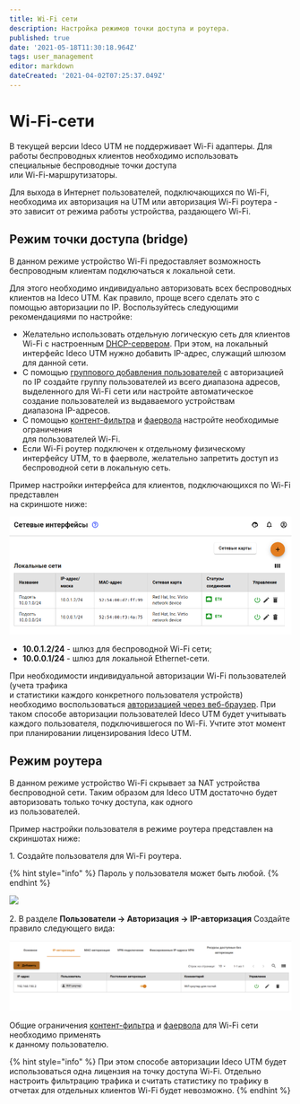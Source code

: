 ```yaml
---
title: Wi-Fi сети
description: Настройка режимов точки доступа и роутера.
published: true
date: '2021-05-18T11:30:18.964Z'
tags: user_management
editor: markdown
dateCreated: '2021-04-02T07:25:37.049Z'
---
```


# Wi-Fi-сети

В текущей версии Ideco UTM не поддерживает Wi-Fi адаптеры. Для работы беспроводных клиентов необходимо использовать специальные беспроводные точки доступа\
или Wi-Fi-маршрутизаторы.

Для выхода в Интернет пользователей, подключающихся по Wi-Fi, необходима их авторизация на UTM или авторизация Wi-Fi роутера - это зависит от режима работы устройства, раздающего Wi-Fi.

## Режим точки доступа (bridge)

В данном режиме устройство Wi-Fi предоставляет возможность беспроводным клиентам подключаться к локальной сети.

Для этого необходимо индивидуально авторизовать всех беспроводных клиентов на Ideco UTM. Как правило, проще всего сделать это с помощью авторизации по IP. Воспользуйтесь следующими рекомендациями по настройке:

* Желательно использовать отдельную логическую сеть для клиентов Wi-Fi с настроенным [DHCP-сервером](../services/dhcp.md). При этом, на локальный интерфейс Ideco UTM нужно добавить IP-адрес, служащий шлюзом для данной сети.
* С помощью [группового добавления пользователей](user-management.md) с авторизацией по IP создайте группу пользователей из всего диапазона адресов, выделенного для Wi-Fi сети или настройте автоматическое создание пользователей из выдаваемого устройствам\
диапазона IP-адресов.
* С помощью [контент-фильтра](../access-rules/content-filter/) и [фаервола](../access-rules/firewall.md) настройте необходимые ограничения \
для пользователей Wi-Fi.
* Если Wi-Fi роутер подключен к отдельному физическому интерфейсу UTM, то в фаерволе, желательно запретить доступ из беспроводной сети в локальную сеть.

Пример настройки интерфейса для клиентов, подключающихся по Wi-Fi представлен \
на скриншоте ниже:

![](../../.gitbook/assets/utm-interfaces-for-wifi.png)

* **10.0.1.2/24** - шлюз для беспроводной Wi-Fi сети;
* **10.0.0.1/24** - шлюз для локальной Ethernet-сети.

При необходимости индивидуальной авторизации Wi-Fi пользователей (учета трафика \
и статистики каждого конкретного пользователя устройств) необходимо воспользоваться [авторизацией через веб-браузер](authorization/web-authorization.md). При таком способе авторизации пользователей Ideco UTM будет учитывать каждого пользователя, подключившегося по Wi-Fi. Учтите этот момент \
при планировании лицензирования Ideco UTM.

## Режим роутера

В данном режиме устройство Wi-Fi скрывает за NAT устройства беспроводной сети. Таким образом для Ideco UTM достаточно будет авторизовать только точку доступа, как одного \
из пользователей.

Пример настройки пользователя в режиме роутера представлен на скриншотах ниже:

1\. Создайте пользователя для Wi-Fi роутера.

{% hint style="info" %}
Пароль у пользователя может быть любой.
{% endhint %}

![](../../.gitbook/assets/router\_user.png)

2\. В разделе **Пользователи -> Авторизация -> IP-авторизация** Создайте правило следующего вида:

![](../../.gitbook/assets/user-ip-authorization-rule.png)

Общие ограничения [контент-фильтра](../access-rules/content-filter/) и [фаервола](../access-rules/firewall.md) для Wi-Fi сети необходимо применять \
к данному пользователю.

{% hint style="info" %}
При этом способе авторизации Ideco UTM будет использоваться одна лицензия на точку доступа Wi-Fi. Отдельно настроить фильтрацию трафика и считать статистику по трафику в отчетах для отдельных клиентов Wi-Fi будет невозможно.
{% endhint %}
